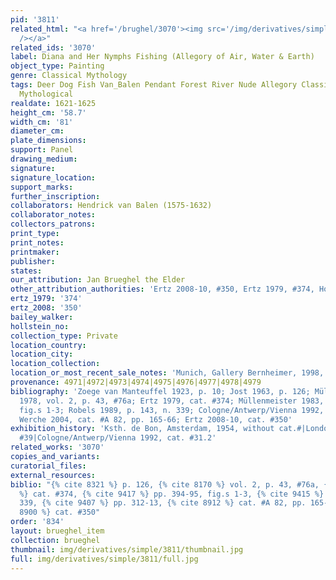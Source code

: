 ```yaml
---
pid: '3811'
related_html: "<a href='/brughel/3070'><img src='/img/derivatives/simple/3070/thumbnail.jpg'
  /></a>"
related_ids: '3070'
label: Diana and Her Nymphs Fishing (Allegory of Air, Water & Earth)
object_type: Painting
genre: Classical Mythology
tags: Deer Dog Fish Van_Balen Pendant Forest River Nude Allegory Classical History
  Mythological
realdate: 1621-1625
height_cm: '58.7'
width_cm: '81'
diameter_cm: 
plate_dimensions: 
support: Panel
drawing_medium: 
signature: 
signature_location: 
support_marks: 
further_inscription: 
collaborators: Hendrick van Balen (1575-1632)
collaborator_notes: 
collectors_patrons: 
print_type: 
print_notes: 
printmaker: 
publisher: 
states: 
our_attribution: Jan Brueghel the Elder
other_attribution_authorities: 'Ertz 2008-10, #350, Ertz 1979, #374, Honig database'
ertz_1979: '374'
ertz_2008: '350'
bailey_walker: 
hollstein_no: 
collection_type: Private
location_country: 
location_city: 
location_collection: 
location_or_most_recent_sale_notes: 'Munich, Gallery Bernheimer, 1998, cat. #7'
provenance: 4971|4972|4973|4974|4975|4976|4977|4978|4979
bibliography: 'Zoege van Manteuffel 1923, p. 10; Jost 1963, p. 126; Müllenmeister
  1978, vol. 2, p. 43, #76a; Ertz 1979, cat. #374; Müllenmeister 1983, pp. 394-95,
  fig.s 1-3; Robels 1989, p. 143, n. 339; Cologne/Antwerp/Vienna 1992, pp. 312-13;
  Werche 2004, cat. #A 82, pp. 165-66; Ertz 2008-10, cat. #350'
exhibition_history: 'Ksth. de Bon, Amsterdam, 1954, without cat.#|London 1979, cat.
  #39|Cologne/Antwerp/Vienna 1992, cat. #31.2'
related_works: '3070'
copies_and_variants: 
curatorial_files: 
external_resources: 
biblio: "{% cite 8321 %} p. 126, {% cite 8170 %} vol. 2, p. 43, #76a, {% cite 9004
  %} cat. #374, {% cite 9417 %} pp. 394-95, fig.s 1-3, {% cite 9415 %} p. 143, n.
  339, {% cite 9407 %} pp. 312-13, {% cite 8912 %} cat. #A 82, pp. 165-66, {% cite
  8900 %} cat. #350"
order: '834'
layout: brueghel_item
collection: brueghel
thumbnail: img/derivatives/simple/3811/thumbnail.jpg
full: img/derivatives/simple/3811/full.jpg
---
```

